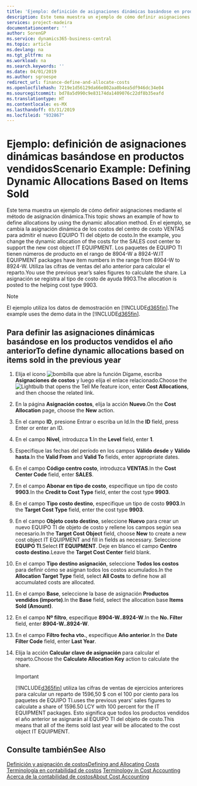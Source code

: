 ```yaml
---
title: 'Ejemplo: definición de asignaciones dinámicas basándose en productos vendidos | Documentos de Microsoft'
description: Este tema muestra un ejemplo de cómo definir asignaciones mediante el método de asignación dinámica.
services: project-madeira
documentationcenter: ''
author: SorenGP
ms.service: dynamics365-business-central
ms.topic: article
ms.devlang: na
ms.tgt_pltfrm: na
ms.workload: na
ms.search.keywords: ''
ms.date: 04/01/2019
ms.author: sgroespe
redirect_url: finance-define-and-allocate-costs
ms.openlocfilehash: 7219e1d56129da66e802aa0b4ea5df946dc34e04
ms.sourcegitcommit: bd78a5d990c9e83174da1409076c22df8b35eafd
ms.translationtype: HT
ms.contentlocale: es-MX
ms.lasthandoff: 03/31/2019
ms.locfileid: "932867"
---
```

# <a name="scenario-example-defining-dynamic-allocations-based-on-items-sold"></a><span data-ttu-id="4a993-103">Ejemplo: definición de asignaciones dinámicas basándose en productos vendidos</span><span class="sxs-lookup"><span data-stu-id="4a993-103">Scenario Example: Defining Dynamic Allocations Based on Items Sold</span></span>
<span data-ttu-id="4a993-104">Este tema muestra un ejemplo de cómo definir asignaciones mediante el método de asignación dinámica.</span><span class="sxs-lookup"><span data-stu-id="4a993-104">This topic shows an example of how to define allocations by using the dynamic allocation method.</span></span> <span data-ttu-id="4a993-105">En el ejemplo, se cambia la asignación dinámica de los costos del centro de costo VENTAS para admitir el nuevo EQUIPO TI del objeto de costo.</span><span class="sxs-lookup"><span data-stu-id="4a993-105">In the example, you change the dynamic allocation of the costs for the SALES cost center to support the new cost object IT EQUIPMENT.</span></span> <span data-ttu-id="4a993-106">Los paquetes de EQUIPO TI tienen números de producto en el rango de 8904-W a 8924-W.</span><span class="sxs-lookup"><span data-stu-id="4a993-106">IT EQUIPMENT packages have item numbers in the range from 8904-W to 8924-W.</span></span> <span data-ttu-id="4a993-107">Utiliza las cifras de ventas del año anterior para calcular el reparto.</span><span class="sxs-lookup"><span data-stu-id="4a993-107">You use the previous year’s sales figures to calculate the share.</span></span> <span data-ttu-id="4a993-108">La asignación se registra al tipo de costo de ayuda 9903.</span><span class="sxs-lookup"><span data-stu-id="4a993-108">The allocation is posted to the helping cost type 9903.</span></span>  

> [!NOTE]  
>  <span data-ttu-id="4a993-109">El ejemplo utiliza los datos de demostración en [!INCLUDE[d365fin](includes/d365fin_md.md)].</span><span class="sxs-lookup"><span data-stu-id="4a993-109">The example uses the demo data in the [!INCLUDE[d365fin](includes/d365fin_md.md)].</span></span>  

## <a name="to-define-dynamic-allocations-based-on-items-sold-in-the-previous-year"></a><span data-ttu-id="4a993-110">Para definir las asignaciones dinámicas basándose en los productos vendidos el año anterior</span><span class="sxs-lookup"><span data-stu-id="4a993-110">To define dynamic allocations based on items sold in the previous year</span></span>  

1.  <span data-ttu-id="4a993-111">Elija el icono ![bombilla que abre la función Dígame](media/ui-search/search_small.png "Dígame que desea hacer"), escriba **Asignaciones de costos** y luego elija el enlace relacionado.</span><span class="sxs-lookup"><span data-stu-id="4a993-111">Choose the ![Lightbulb that opens the Tell Me feature](media/ui-search/search_small.png "Tell me what you want to do") icon, enter **Cost Allocations**, and then choose the related link.</span></span>  
2.  <span data-ttu-id="4a993-112">En la página **Asignación costos**, elija la acción **Nuevo**.</span><span class="sxs-lookup"><span data-stu-id="4a993-112">On the **Cost Allocation** page, choose the **New** action.</span></span>  
3.  <span data-ttu-id="4a993-113">En el campo **ID**, presione Entrar o escriba un Id.</span><span class="sxs-lookup"><span data-stu-id="4a993-113">In the **ID** field, press Enter or enter an ID.</span></span>  
4.  <span data-ttu-id="4a993-114">En el campo **Nivel**, introduzca **1**.</span><span class="sxs-lookup"><span data-stu-id="4a993-114">In the **Level** field, enter **1**.</span></span>  
5.  <span data-ttu-id="4a993-115">Especifique las fechas del período en los campos **Válido desde** y **Válido hasta**.</span><span class="sxs-lookup"><span data-stu-id="4a993-115">In the **Valid From** and **Valid To** fields, enter appropriate dates.</span></span>  
6.  <span data-ttu-id="4a993-116">En el campo **Código centro costo**, introduzca **VENTAS**.</span><span class="sxs-lookup"><span data-stu-id="4a993-116">In the **Cost Center Code** field, enter **SALES**.</span></span>  
7.  <span data-ttu-id="4a993-117">En el campo **Abonar en tipo de costo**, especifique un tipo de costo **9903**.</span><span class="sxs-lookup"><span data-stu-id="4a993-117">In the **Credit to Cost Type** field, enter the cost type **9903**.</span></span>  
8.  <span data-ttu-id="4a993-118">En el campo **Tipo costo destino**, especifique un tipo de costo **9903**.</span><span class="sxs-lookup"><span data-stu-id="4a993-118">In the **Target Cost Type** field, enter the cost type **9903**.</span></span>  
9. <span data-ttu-id="4a993-119">En el campo **Objeto costo destino**, seleccione **Nuevo** para crear un nuevo EQUIPO TI de objeto de costo y rellene los campos según sea necesario.</span><span class="sxs-lookup"><span data-stu-id="4a993-119">In the **Target Cost Object** field, choose **New** to create a new cost object IT EQUIPMENT and fill in fields as necessary.</span></span> <span data-ttu-id="4a993-120">Seleccione **EQUIPO TI**.</span><span class="sxs-lookup"><span data-stu-id="4a993-120">Select **IT EQUIPMENT**.</span></span> <span data-ttu-id="4a993-121">Deje en blanco el campo **Centro costo destino**.</span><span class="sxs-lookup"><span data-stu-id="4a993-121">Leave the **Target Cost Center** field blank.</span></span>  
10. <span data-ttu-id="4a993-122">En el campo **Tipo destino asignación**, seleccione **Todos los costos** para definir cómo se asignan todos los costos acumulados.</span><span class="sxs-lookup"><span data-stu-id="4a993-122">In the **Allocation Target Type** field, select **All Costs** to define how all accumulated costs are allocated.</span></span>  
11. <span data-ttu-id="4a993-123">En el campo **Base**, seleccione la base de asignación **Productos vendidos (importe)**.</span><span class="sxs-lookup"><span data-stu-id="4a993-123">In the **Base** field, select the allocation base **Items Sold (Amount)**.</span></span>  
12. <span data-ttu-id="4a993-124">En el campo **Nº filtro**, especifique **8904-W..8924-W**.</span><span class="sxs-lookup"><span data-stu-id="4a993-124">In the **No. Filter** field, enter **8904-W..8924-W**.</span></span>  
13. <span data-ttu-id="4a993-125">En el campo **Filtro fecha vto.**, especifique **Año anterior**.</span><span class="sxs-lookup"><span data-stu-id="4a993-125">In the **Date Filter Code** field, enter **Last Year**.</span></span>  
14. <span data-ttu-id="4a993-126">Elija la acción **Calcular clave de asignación** para calcular el reparto.</span><span class="sxs-lookup"><span data-stu-id="4a993-126">Choose the **Calculate Allocation Key** action to calculate the share.</span></span>  

    > [!IMPORTANT]  
    >  [!INCLUDE[d365fin](includes/d365fin_md.md)] <span data-ttu-id="4a993-127">utiliza las cifras de ventas de ejercicios anteriores para calcular un reparto de 1596,50 $ con el 100 por ciento para los paquetes de EQUIPO TI.</span><span class="sxs-lookup"><span data-stu-id="4a993-127">uses the previous years’ sales figures to calculate a share of 1596.50 LCY with 100 percent for the IT EQUIPMENT packages.</span></span> <span data-ttu-id="4a993-128">Esto significa que todos los productos vendidos el año anterior se asignarán al EQUIPO TI del objeto de costo.</span><span class="sxs-lookup"><span data-stu-id="4a993-128">This means that all of the items sold last year will be allocated to the cost object IT EQUIPMENT.</span></span>  

## <a name="see-also"></a><span data-ttu-id="4a993-129">Consulte también</span><span class="sxs-lookup"><span data-stu-id="4a993-129">See Also</span></span>  
[<span data-ttu-id="4a993-130">Definición y asignación de costos</span><span class="sxs-lookup"><span data-stu-id="4a993-130">Defining and Allocating Costs</span></span>](finance-define-and-allocate-costs.md)  
<span data-ttu-id="4a993-131">[Terminología en contabilidad de costos](finance-terminology-in-cost-accounting.md) </span><span class="sxs-lookup"><span data-stu-id="4a993-131">[Terminology in Cost Accounting](finance-terminology-in-cost-accounting.md) </span></span>  
[<span data-ttu-id="4a993-132">Acerca de la contabilidad de costos</span><span class="sxs-lookup"><span data-stu-id="4a993-132">About Cost Accounting</span></span>](finance-about-cost-accounting.md)
